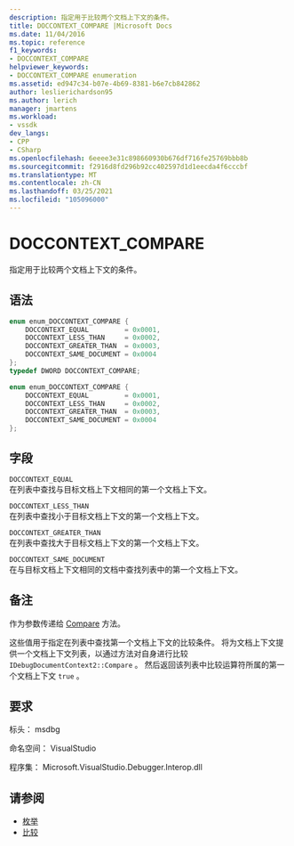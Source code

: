 ```yaml
---
description: 指定用于比较两个文档上下文的条件。
title: DOCCONTEXT_COMPARE |Microsoft Docs
ms.date: 11/04/2016
ms.topic: reference
f1_keywords:
- DOCCONTEXT_COMPARE
helpviewer_keywords:
- DOCCONTEXT_COMPARE enumeration
ms.assetid: ed947c34-b07e-4b69-8381-b6e7cb842862
author: leslierichardson95
ms.author: lerich
manager: jmartens
ms.workload:
- vssdk
dev_langs:
- CPP
- CSharp
ms.openlocfilehash: 6eeee3e31c898660930b676df716fe25769bbb8b
ms.sourcegitcommit: f2916d8fd296b92cc402597d1d1eecda4f6cccbf
ms.translationtype: MT
ms.contentlocale: zh-CN
ms.lasthandoff: 03/25/2021
ms.locfileid: "105096000"
---
```

# <a name="doccontext_compare"></a>DOCCONTEXT_COMPARE
指定用于比较两个文档上下文的条件。

## <a name="syntax"></a>语法

```cpp
enum enum_DOCCONTEXT_COMPARE {
    DOCCONTEXT_EQUAL         = 0x0001,
    DOCCONTEXT_LESS_THAN     = 0x0002,
    DOCCONTEXT_GREATER_THAN  = 0x0003,
    DOCCONTEXT_SAME_DOCUMENT = 0x0004
};
typedef DWORD DOCCONTEXT_COMPARE;
```

```csharp
enum enum_DOCCONTEXT_COMPARE {
    DOCCONTEXT_EQUAL         = 0x0001,
    DOCCONTEXT_LESS_THAN     = 0x0002,
    DOCCONTEXT_GREATER_THAN  = 0x0003,
    DOCCONTEXT_SAME_DOCUMENT = 0x0004
};
```

## <a name="fields"></a>字段
`DOCCONTEXT_EQUAL`\
在列表中查找与目标文档上下文相同的第一个文档上下文。

`DOCCONTEXT_LESS_THAN`\
在列表中查找小于目标文档上下文的第一个文档上下文。

`DOCCONTEXT_GREATER_THAN`\
在列表中查找大于目标文档上下文的第一个文档上下文。

`DOCCONTEXT_SAME_DOCUMENT`\
在与目标文档上下文相同的文档中查找列表中的第一个文档上下文。

## <a name="remarks"></a>备注
作为参数传递给 [Compare](../../../extensibility/debugger/reference/idebugdocumentcontext2-compare.md) 方法。

这些值用于指定在列表中查找第一个文档上下文的比较条件。 将为文档上下文提供一个文档上下文列表，以通过方法对自身进行比较 `IDebugDocumentContext2::Compare` 。 然后返回该列表中比较运算符所属的第一个文档上下文 `true` 。

## <a name="requirements"></a>要求
标头： msdbg

命名空间： VisualStudio

程序集： Microsoft.VisualStudio.Debugger.Interop.dll

## <a name="see-also"></a>请参阅
- [枚举](../../../extensibility/debugger/reference/enumerations-visual-studio-debugging.md)
- [比较](../../../extensibility/debugger/reference/idebugdocumentcontext2-compare.md)
